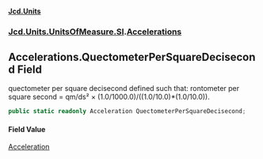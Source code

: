 #### [Jcd.Units](index.md 'index')
### [Jcd.Units.UnitsOfMeasure.SI](Jcd.Units.UnitsOfMeasure.SI.md 'Jcd.Units.UnitsOfMeasure.SI').[Accelerations](Accelerations.md 'Jcd.Units.UnitsOfMeasure.SI.Accelerations')

## Accelerations.QuectometerPerSquareDecisecond Field

quectometer per square decisecond defined such that: rontometer per square second = qm/ds² × (1.0/1000.0)/((1.0/10.0)*(1.0/10.0)).

```csharp
public static readonly Acceleration QuectometerPerSquareDecisecond;
```

#### Field Value
[Acceleration](Acceleration.md 'Jcd.Units.UnitTypes.Acceleration')